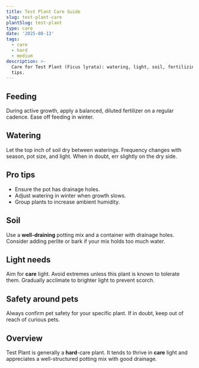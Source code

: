 ```yaml
---
title: Test Plant Care Guide
slug: test-plant-care
plantSlug: test-plant
type: care
date: '2025-08-13'
tags:
  - care
  - hard
  - medium
description: >-
  Care for Test Plant (Ficus lyrata): watering, light, soil, fertilizing, and
  tips.
---
```

## Feeding
During active growth, apply a balanced, diluted fertilizer on a regular cadence. Ease off feeding in winter.

## Watering
Let the top inch of soil dry between waterings. Frequency changes with season, pot size, and light. When in doubt, err slightly on the dry side.

## Pro tips
- Ensure the pot has drainage holes.
- Adjust watering in winter when growth slows.
- Group plants to increase ambient humidity.

## Soil
Use a **well-draining** potting mix and a container with drainage holes. Consider adding perlite or bark if your mix holds too much water.

## Light needs
Aim for **care** light. Avoid extremes unless this plant is known to tolerate them. Gradually acclimate to brighter light to prevent scorch.

## Safety around pets
Always confirm pet safety for your specific plant. If in doubt, keep out of reach of curious pets.

## Overview
Test Plant is generally a **hard**-care plant. It tends to thrive in **care** light and appreciates a well-structured potting mix with good drainage.
